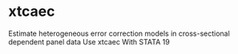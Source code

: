 # xtcaec
Estimate heterogeneous error correction models in cross-sectional dependent panel data Use xtcaec With STATA 19
